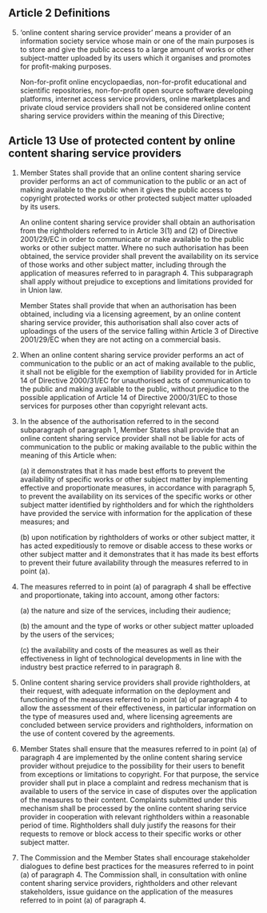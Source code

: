 ## Article 2 Definitions

5. ‘online content sharing service provider’ means a provider of an information society service whose main or one of the main purposes is to store and give the public access to a large amount of works or other subject-matter uploaded by its users which it organises and promotes for profit-making purposes.

	Non-for-profit online encyclopaedias, non-for-profit educational and scientific repositories, non-for-profit open source software developing platforms, internet access service providers, online marketplaces and private cloud service providers shall not be considered online content sharing service providers within the meaning of this Directive;

## Article 13 Use of protected content by online content sharing service providers

1. Member States shall provide that an online content sharing service provider performs an act of communication to the public or an act of making available to the public when it gives the public access to copyright protected works or other protected subject matter uploaded by its users.

	An online content sharing service provider shall obtain an authorisation from the rightholders referred to in Article 3(1) and (2) of Directive 2001/29/EC in order to communicate or make available to the public works or other subject matter. Where no such authorisation has been obtained, the service provider shall prevent the availability on its service of those works and other subject matter, including through the application of measures referred to in paragraph 4. This subparagraph shall apply without prejudice to exceptions and limitations provided for in Union law.
	
	Member States shall provide that when an authorisation has been obtained, including via a licensing agreement, by an online content sharing service provider, this authorisation shall also cover acts of uploadings of the users of the service falling within Article 3 of Directive 2001/29/EC when they are not acting on a commercial basis.

3. When an online content sharing service provider performs an act of communication to the public or an act of making available to the public, it shall not be eligible for the exemption of liability provided for in Article 14 of Directive 2000/31/EC for unauthorised acts of communication to the public and making available to the public, without prejudice to the possible application of Article 14 of Directive 2000/31/EC to those services for purposes other than copyright relevant acts.

4. In the absence of the authorisation referred to in the second subparagraph of paragraph 1, Member States shall provide that an online content sharing service provider shall not be liable for acts of communication to the public or making available to the public within the meaning of this Article when:

    (a) it demonstrates that it has made best efforts to prevent the availability of specific works or other subject matter  by implementing effective and proportionate measures, in accordance with paragraph 5, to prevent the availability on its services of the specific works or other subject matter identified by rightholders and for which the rightholders have provided the service with information for the application of these measures; and

    (b) upon notification by rightholders of works or other subject matter, it has acted expeditiously to remove or disable access to these works or other subject matter and it demonstrates that it has made its best efforts to prevent their future availability through the measures referred to in point (a).

5. The measures referred to in point (a) of paragraph 4 shall be effective and proportionate, taking into account, among other factors:

    (a) the nature and size of the services, including their audience;

    (b) the amount and the type of works or other subject matter uploaded by the
users of the services;

    (c) the availability and costs of the measures as well as their effectiveness in light of technological developments in line with the industry best practice referred to in paragraph 8.

6. Online content sharing service providers shall provide rightholders, at their request, with adequate information on the deployment and functioning of the measures referred to in point (a) of paragraph 4 to allow the assessment of their effectiveness, in particular information on the type of measures used and, where licensing agreements are concluded between service providers and rightholders, information on the use of content covered by the agreements.

7. Member States shall ensure that the measures referred to in point (a) of paragraph 4 are implemented by the online content sharing service provider without prejudice to the possibility for their users to benefit from exceptions or limitations to copyright. For that purpose, the service provider shall put in place a complaint and redress mechanism that is available to users of the service in case of disputes over the application of the measures to their content. Complaints submitted under this mechanism shall be processed by the online content sharing service provider in cooperation with relevant rightholders within a reasonable period of time. Rightholders shall duly justify the reasons for their requests to remove or block access to their specific works or other subject matter.

8. The Commission and the Member States shall encourage stakeholder dialogues to define best practices for the measures referred to in point (a) of paragraph 4. The Commission shall, in consultation with online content sharing service providers, rightholders and other relevant stakeholders, issue guidance on the application of the measures referred to in point (a) of paragraph 4.
